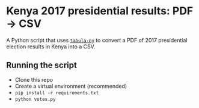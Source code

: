 # Kenya 2017 presidential results: PDF -> CSV
A Python script that uses [`tabula-py`](https://github.com/chezou/tabula-py) to convert a PDF of 2017 presidential election results in Kenya into a CSV.

## Running the script

- Clone this repo
- Create a virtual environment (recommended)
- `pip install -r requirements.txt`
- `python votes.py`